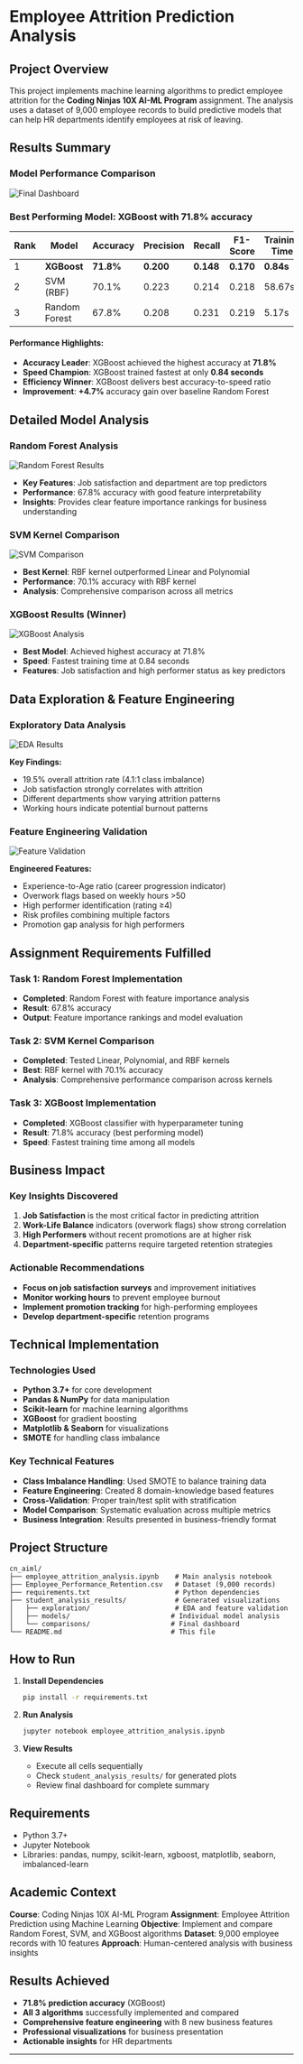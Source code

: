 # Employee Attrition Prediction Analysis

##  Project Overview

This project implements machine learning algorithms to predict employee attrition for the **Coding Ninjas 10X AI-ML Program** assignment. The analysis uses a dataset of 9,000 employee records to build predictive models that can help HR departments identify employees at risk of leaving.

## Results Summary

### Model Performance Comparison
![Final Dashboard](student_analysis_results/comparisons/final_comprehensive_dashboard.png)

### **Best Performing Model: XGBoost with 71.8% accuracy**

| Rank | Model          | Accuracy | Precision | Recall  | F1-Score | Training Time | Status              |
|------|----------------|----------|-----------|---------|----------|---------------|---------------------|
| 1    | **XGBoost**    | **71.8%**| **0.200** |**0.148**|**0.170** | **0.84s**     | **WINNER**          |
| 2    | SVM (RBF)      | 70.1%    | 0.223     | 0.214   | 0.218    | 58.67s        | Strong Performance  |
| 3    | Random Forest  | 67.8%    | 0.208     | 0.231   | 0.219    | 5.17s         | Good Baseline       |

#### **Performance Highlights:**
- **Accuracy Leader**: XGBoost achieved the highest accuracy at **71.8%**
- **Speed Champion**: XGBoost trained fastest at only **0.84 seconds**
- **Efficiency Winner**: XGBoost delivers best accuracy-to-speed ratio
- **Improvement**: **+4.7%** accuracy gain over baseline Random Forest

##  Detailed Model Analysis

### Random Forest Analysis
![Random Forest Results](student_analysis_results/models/random_forest_analysis.png)

- **Key Features**: Job satisfaction and department are top predictors
- **Performance**: 67.8% accuracy with good feature interpretability
- **Insights**: Provides clear feature importance rankings for business understanding

### SVM Kernel Comparison
![SVM Comparison](student_analysis_results/models/svm_kernel_comparison.png)

- **Best Kernel**: RBF kernel outperformed Linear and Polynomial
- **Performance**: 70.1% accuracy with RBF kernel
- **Analysis**: Comprehensive comparison across all metrics

### XGBoost Results (Winner)
![XGBoost Analysis](student_analysis_results/models/xgboost_analysis.png)

- **Best Model**: Achieved highest accuracy at 71.8%
- **Speed**: Fastest training time at 0.84 seconds
- **Features**: Job satisfaction and high performer status as key predictors

##  Data Exploration & Feature Engineering

### Exploratory Data Analysis
![EDA Results](student_analysis_results/exploration/eda_comprehensive.png)

**Key Findings:**
- 19.5% overall attrition rate (4.1:1 class imbalance)
- Job satisfaction strongly correlates with attrition
- Different departments show varying attrition patterns
- Working hours indicate potential burnout patterns

### Feature Engineering Validation
![Feature Validation](student_analysis_results/exploration/feature_validation.png)

**Engineered Features:**
- Experience-to-Age ratio (career progression indicator)
- Overwork flags based on weekly hours >50
- High performer identification (rating ≥4)
- Risk profiles combining multiple factors
- Promotion gap analysis for high performers

##  Assignment Requirements Fulfilled

###  Task 1: Random Forest Implementation
- **Completed**: Random Forest with feature importance analysis
- **Result**: 67.8% accuracy
- **Output**: Feature importance rankings and model evaluation

###  Task 2: SVM Kernel Comparison
- **Completed**: Tested Linear, Polynomial, and RBF kernels
- **Best**: RBF kernel with 70.1% accuracy
- **Analysis**: Comprehensive performance comparison across kernels

###  Task 3: XGBoost Implementation
- **Completed**: XGBoost classifier with hyperparameter tuning
- **Result**: 71.8% accuracy (best performing model)
- **Speed**: Fastest training time among all models

##  Business Impact

### Key Insights Discovered
1. **Job Satisfaction** is the most critical factor in predicting attrition
2. **Work-Life Balance** indicators (overwork flags) show strong correlation
3. **High Performers** without recent promotions are at higher risk
4. **Department-specific** patterns require targeted retention strategies

### Actionable Recommendations
- **Focus on job satisfaction surveys** and improvement initiatives
- **Monitor working hours** to prevent employee burnout
- **Implement promotion tracking** for high-performing employees
- **Develop department-specific** retention programs

##  Technical Implementation

### Technologies Used
- **Python 3.7+** for core development
- **Pandas & NumPy** for data manipulation
- **Scikit-learn** for machine learning algorithms
- **XGBoost** for gradient boosting
- **Matplotlib & Seaborn** for visualizations
- **SMOTE** for handling class imbalance

### Key Technical Features
- **Class Imbalance Handling**: Used SMOTE to balance training data
- **Feature Engineering**: Created 8 domain-knowledge based features
- **Cross-Validation**: Proper train/test split with stratification
- **Model Comparison**: Systematic evaluation across multiple metrics
- **Business Integration**: Results presented in business-friendly format

##  Project Structure

```
cn_aiml/
├── employee_attrition_analysis.ipynb    # Main analysis notebook
├── Employee_Performance_Retention.csv   # Dataset (9,000 records)
├── requirements.txt                     # Python dependencies
├── student_analysis_results/            # Generated visualizations
│   ├── exploration/                     # EDA and feature validation
│   ├── models/                         # Individual model analysis
│   └── comparisons/                    # Final dashboard
└── README.md                           # This file
```

##  How to Run

1. **Install Dependencies**
   ```bash
   pip install -r requirements.txt
   ```

2. **Run Analysis**
   ```bash
   jupyter notebook employee_attrition_analysis.ipynb
   ```

3. **View Results**
   - Execute all cells sequentially
   - Check `student_analysis_results/` for generated plots
   - Review final dashboard for complete summary

##  Requirements

- Python 3.7+
- Jupyter Notebook
- Libraries: pandas, numpy, scikit-learn, xgboost, matplotlib, seaborn, imbalanced-learn

##  Academic Context

**Course**: Coding Ninjas 10X AI-ML Program
**Assignment**: Employee Attrition Prediction using Machine Learning
**Objective**: Implement and compare Random Forest, SVM, and XGBoost algorithms
**Dataset**: 9,000 employee records with 10 features
**Approach**: Human-centered analysis with business insights

##  Results Achieved

-  **71.8% prediction accuracy** (XGBoost)
-  **All 3 algorithms** successfully implemented and compared
-  **Comprehensive feature engineering** with 8 new business features
-  **Professional visualizations** for business presentation
-  **Actionable insights** for HR departments

---
